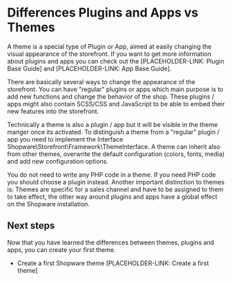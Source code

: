 # Differences Plugins and Apps vs Themes

A theme is a special type of Plugin or App, aimed at easily changing the visual appearance of the storefront.
If you want to get more information about plugins and apps you can check out the [PLACEHOLDER-LINK: Plugin Base Guide] and [PLACEHOLDER-LINK: App Base Guide].

There are basically several ways to change the appearance of the storefront. You can have "regular" plugins or apps which main purpose is to add new functions and change the behavior of the shop. These plugins / apps might also contain SCSS/CSS and JavaScript to be able to embed their new features into the storefront.

Technically a theme is also a plugin / app but it will be visible in the theme manger once its activated. To distinguish a theme from a "regular" plugin / app you need to implement the Interface Shopware\Storefront\Framework\ThemeInterface. A theme can inherit also from other themes, overwrite the default configuration (colors, fonts, media) and add new configuration options.

You do not need to write any PHP code in a theme. If you need PHP code you should choose a plugin instead. Another important distinction to themes is: Themes are specific for a sales channel and have to be assigned to them to take effect, the other way around plugins and apps have a global effect on the Shopware installation.

## Next steps

Now that you have learned the differences between themes, plugins and apps, you can create your first theme.

* Create a first Shopware theme [PLACEHOLDER-LINK: Create a first theme]
